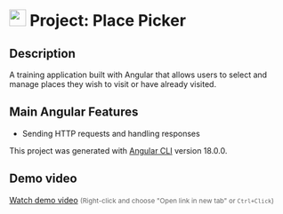 # <img src="https://github.com/user-attachments/assets/62126fc8-c070-47ba-bbe5-ec2f7044315f" width="30"> Project: Place Picker

## Description

A training application built with Angular that allows users to select and manage places they wish to visit or have already visited.

## Main Angular Features

+ Sending HTTP requests and handling responses

This project was generated with [Angular CLI](https://github.com/angular/angular-cli) version 18.0.0.

## Demo video

[Watch demo video](https://drive.google.com/file/d/1dBTUtljQHvUFkAl87v-BxWOOQs1PkOZA/view?usp=sharing)
<span style="color: #656565; font-size: 12px;">(Right-click and choose "Open link in new tab" or `Ctrl+Click`)</span> 

